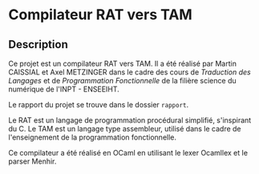 # Compilateur RAT vers TAM

## Description
Ce projet est un compilateur RAT vers TAM. Il a été réalisé par Martin CAISSIAL et Axel METZINGER dans le cadre des cours de *Traduction des Langages* et de *Programmation Fonctionnelle* de la filière science du numérique de l'INPT - ENSEEIHT.

Le rapport du projet se trouve dans le dossier `rapport`.

Le RAT est un langage de programmation procédural simplifié, s'inspirant du C.
Le TAM est un langage type assembleur, utilisé dans le cadre de l'enseignement de la programmation fonctionnelle.

Ce compilateur a été réalisé en OCaml en utilisant le lexer Ocamllex et le parser Menhir.